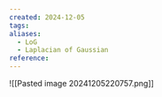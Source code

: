```yaml
---
created: 2024-12-05
tags: 
aliases:
  - LoG
  - Laplacian of Gaussian
reference:
---
```

![[Pasted image 20241205220757.png]]